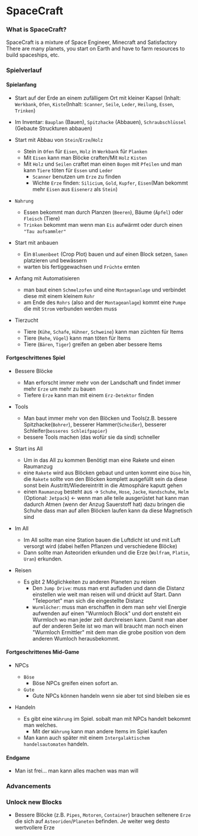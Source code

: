 # SpaceCraft
### What is SpaceCraft?
SpaceCraft is a mixture of Space Engineer, Minecraft and Satisfactory
There are many planets, you start on Earth and have to farm resources to build spaceships, etc.


### Spielverlauf
#### Spielanfang
 
 - Start auf der Erde an einem zufälligem Ort mit kleiner Kapsel (Inhalt: ``Werkbank``, ``Ofen``, ``Kiste``(Inhalt: ``Scanner``, ``Seile``, ``Leder``, ``Heilung``, ``Essen``, ``Trinken``)
  - Im Inventar: ``Bauplan`` (Bauen), ``Spitzhacke`` (Abbauen), ``Schraubschlüssel`` (Gebaute Struckturen abbauen)
    
 - Start mit Abbau von ``Stein``/``Erze``/``Holz``
   - Stein in ``Ofen`` für ``Eisen``, ``Holz`` in ``Werkbank`` für ``Planken``
   - Mit ``Eisen`` kann man Blöcke craften/Mit ``Holz`` ``Kisten``
    - Mit ``Holz`` und ``Seilen`` craftet man einen ``Bogen`` mit ``Pfeilen`` und man kann ``Tiere`` töten für ``Essen`` und ``Leder``
       - ``Scanner`` benutzen um ``Erze`` zu finden
        - Wichte ``Erze`` finden: ``Silicium``, ``Gold``, ``Kupfer``, ``Eisen``(Man bekommt mehr ``Eisen`` aus ``Eisenerz`` als ``Stein``)
      
  - ``Nahrung``
    - Essen bekommt man durch Planzen (``Beeren``), Bäume (``Äpfel``) oder ``Fleisch`` (Tiere)
    - ``Trinken`` bekommt man wenn man ``Eis`` aufwärmt oder durch einen ``"Tau aufsammler"``
      
  - Start mit anbauen
    - Ein ``Blumenbeet`` (Crop Plot) bauen und auf einen Block setzen, ``Samen`` platzieren und bewässern
     - warten bis fertiggewachsen und ``Früchte`` ernten
       
 - Anfang mit Automatisieren
   - man baut einen ``Schmelzofen`` und eine ``Montageanlage`` und verbindet diese mit einem kleinem ``Rohr``
    - am Ende des ``Rohrs`` (also and der ``Montageanlage``) kommt eine ``Pumpe`` die mit ``Strom`` verbunden werden muss
      
 - Tierzucht
   - Tiere (``Kühe``, ``Schafe``, ``Hühner``, ``Schweine``) kann man züchten für Items
   - Tiere (``Rehe``, ``Vögel``) kann man töten für Items
   - Tiere (``Bären``, ``Tiger``) greifen an geben aber bessere Items
     
     
#### Fortgeschrittenes Spiel
  
  - Bessere Blöcke
    - Man erforscht immer mehr von der Landschaft und findet immer mehr ``Erze`` um mehr zu bauen
     - Tiefere ``Erze`` kann man mit einem ``Erz-Detektor`` finden
  
  - Tools
    - Man baut immer mehr von den Blöcken und Tools(z.B. bessere Spitzhacke(``Bohrer``), besserer Hammer(``Scheißer``), besserer Schleifer(``besseres Schleifpapier``)
     - bessere Tools machen (das wofür sie da sind) schneller
   
   
  - Start ins All
    - Um in das All zu kommen Benötigt man eine Rakete und einen Raumanzug
     - eine ``Rakete`` wird aus Blöcken gebaut und unten kommt eine ``Düse`` hin, die ``Rakete`` sollte von den Blöcken komplett ausgefüllt sein da diese sonst bein Austritt/Wiedereintritt in die Atmosphäre kaputt gehen
     - einen ``Raumanzug`` besteht aus -> ``Schuhe``, ``Hose``, ``Jacke``, ``Handschuhe``, ``Helm`` (Optional: ``Jetpack``) <-  wenn man alle teile ausgerüstet hat kann man dadurch Atmen (wenn der Anzug Sauerstoff hat) dazu bringen die Schuhe dass man auf allen Blöcken laufen kann da diese Magnetisch sind
    
    
   - Im All
     - Im All sollte man eine Station bauen die Luftdicht ist und mit Luft versorgt wird (dabei helfen Pflanzen und verschiedene Blöcke) 
     - Dann sollte man Asteoriden erkunden und die Erze (``Wolfram``, ``Platin``, ``Uran``) erkunden.
     
   - Reisen
     - Es gibt 2 Möglichkeiten zu anderen Planeten zu reisen
       - Den ``Jump Drive``: muss man erst aufladen und dann die Distanz einstellen wie weit man reisen will und drückt auf Start. Dann "Teleportet" man sich die eingestellte Distanz
       - ``Wurmlöcher``: muss man erschaffen in dem man sehr viel Energie aufwenden auf einen "Wurmloch Block" und dort ensteht ein Wurmloch wo man jeder zeit durchreisen kann. Damit man aber auf der anderen Seite ist wo man will braucht man noch einen "Wurmloch Ermittler" mit dem man die grobe position von dem anderen Wumloch herausbekommt.
       

#### Fortgeschrittenes Mid-Game

- NPCs
  - ``Böse``
    - Böse NPCs greifen einen sofort an.
  - ``Gute``
    - Gute NPCs können handeln wenn sie aber tot sind bleiben sie es
    
  

- Handeln
  - Es gibt eine ``Währung`` im Spiel. sobalt man mit NPCs handelt bekommt man welches. 
    - Mit der ``Währung`` kann man andere Items im Spiel kaufen
  - Man kann auch später mit einem ``Intergalaktischem handelsautomaten`` handeln.

  
#### Endgame

   - Man ist frei... man kann alles machen was man will

### Advancements


### Unlock new Blocks

 - Bessere Blöcke (z.B. ``Pipes``, ``Motoren``, ``Container``) brauchen seltenere ``Erze`` die sich auf ``Asteoriden``/``Planeten`` befinden. Je weiter weg desto wertvollere Erze
